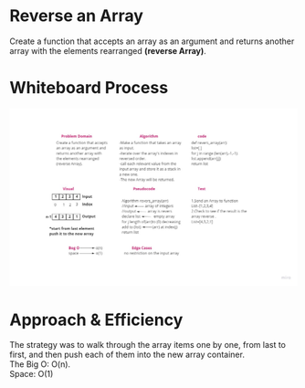 # Reverse an Array
Create a function that accepts an array as an argument and returns another array with the elements rearranged **(reverse Array)**.
# Whiteboard Process
![pic](/Challenge/Reverse.jpg)
# Approach & Efficiency
The strategy was to walk through the array items one by one, from last to first, and then push each of them into the new array container.<br> 
The Big O: O(n).<br>
Space: O(1)

